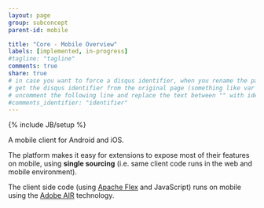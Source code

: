 ```yaml
---
layout: page
group: subconcept
parent-id: mobile

title: "Core - Mobile Overview"
labels: [implemented, in-progress]
#tagline: "tagline"
comments: true
share: true
# in case you want to force a disqus identifier, when you rename the page
# get the disqus identifier from the original page (something like var disqus_identifier = 'ident';),
# uncomment the following line and replace the text between "" with ident
#comments_identifier: "identifier"
---
```

{% include JB/setup %}

<div markdown="1" class="clearfix">
A mobile client for Android and iOS.

The platform makes it easy for extensions to expose most of their features on mobile,  using **single sourcing** (i.e. same client code runs in the web and mobile environment). 

The client side code (using [Apache Flex](http://flex.apache.org/) and JavaScript) runs on mobile using the [Adobe AIR](http://www.adobe.com/products/air.html) technology.
</div>